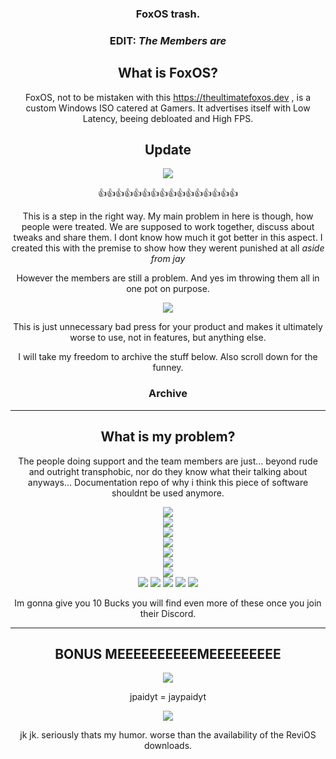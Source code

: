 <div align="center">

### FoxOS trash.

### EDIT: _The Members are_

## What is FoxOS?

FoxOS, not to be mistaken with this https://theultimatefoxos.dev , is a custom Windows ISO catered at Gamers.
It advertises itself with Low Latency, beeing debloated and High FPS.

## Update

![](https://media.discordapp.net/attachments/735247057140580475/1040621522030706689/IMG_20221111_143813.jpg)

👍👍👍👍👍👍👍👍👍👍👍👍👍👍👍👍

This is a step in the right way.
My main problem in here is though, how people were treated.
We are supposed to work together, discuss about tweaks and share them.
I dont know how much it got better in this aspect.
I created this with the premise to show how they werent punished at all _aside from jay_

However the members are still a problem.
And yes im throwing them all in one pot on purpose.

![](https://media.discordapp.net/attachments/735247057140580475/1040619456709267482/Screenshot_2022-11-11-14-29-17-31_572064f74bd5f9fa804b05334aa4f912.jpg)

This is just unnecessary bad press for your product and makes it ultimately worse to use, not in features, but anything else.

I will take my freedom to archive the stuff below.
Also scroll down for the funney.

### Archive

<hr>

## What is my problem?

The people doing support and the team members are just... beyond rude and outright transphobic, nor do they know what their talking about anyways...
Documentation repo of why i think this piece of software shouldnt be used anymore.

![](https://i.imgur.com/SHtfrOA.png)  
![](https://i.imgur.com/Yy2674q.png)  
![](https://i.imgur.com/9ihHvlc.png)  
![](https://i.imgur.com/adzcIBW.png)  
![](https://i.imgur.com/jxA81nE.png)  
![](https://i.imgur.com/9dmjmnz.png)  
![](https://i.imgur.com/AASB0O8.png)  
![](https://i.imgur.com/cRpYBFQ.png)
![](https://i.imgur.com/05MlJCM.png)
![](https://i.imgur.com/joQTlNQ.png)
![](https://i.imgur.com/JJ142Ol.png)
![](https://i.imgur.com/yU9VuEC.png)

Im gonna give you 10 Bucks you will find even more of these once you join their Discord.

<hr>

## BONUS MEEEEEEEEEEMEEEEEEEEE

![](https://media.discordapp.net/attachments/735247057140580475/1040630364026179654/IMG_20221111_151312.jpg)

jpaidyt = jaypaidyt

![](https://i.pinimg.com/originals/0c/df/c8/0cdfc839b7e5d620a8431392eb90289e.jpg)

jk jk. seriously thats my humor. worse than the availability of the ReviOS downloads.

</div>
